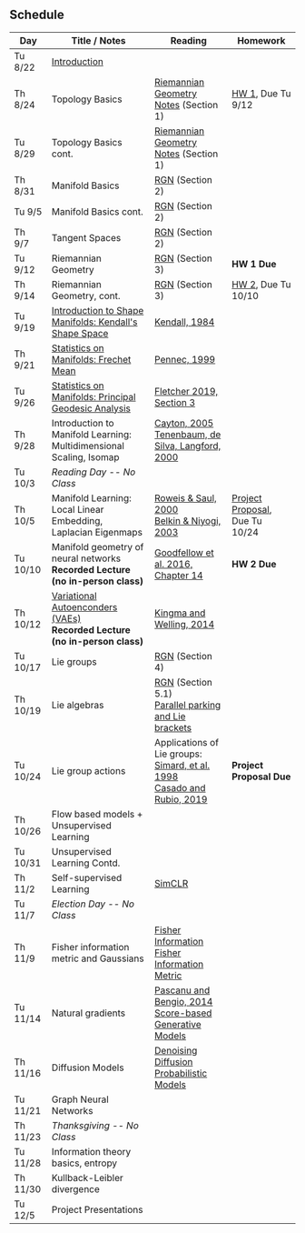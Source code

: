 ## Schedule

| Day      | Title / Notes                                                      | Reading       | Homework                              |
|----------|--------------------------------------------------------------------|---------------|---------------------------------------|
| Tu 8/22  | [Introduction](lectures/L01-IntroductionV1.pdf) | | |
| Th 8/24  | Topology Basics | [Riemannian Geometry Notes](notes/RiemannianGeometryNotes.pdf) (Section 1) | [HW 1](homeworks/hw1.pdf), Due Tu 9/12 |
| Tu 8/29  | Topology Basics cont. | [Riemannian Geometry Notes](notes/RiemannianGeometryNotes.pdf) (Section 1) | |
| Th 8/31  | Manifold Basics | [RGN](notes/RiemannianGeometryNotes.pdf) (Section 2) | |
| Tu 9/5   | Manifold Basics cont. | [RGN](notes/RiemannianGeometryNotes.pdf) (Section 2) | |
| Th 9/7   | Tangent Spaces | [RGN](notes/RiemannianGeometryNotes.pdf) (Section 2) | |
| Tu 9/12  | Riemannian Geometry | [RGN](notes/RiemannianGeometryNotes.pdf) (Section 3) | **HW 1 Due** |
| Th 9/14  | Riemannian Geometry, cont. | [RGN](notes/RiemannianGeometryNotes.pdf) (Section 3) | [HW 2](homeworks/hw2.pdf), Due Tu 10/10 |
| Tu 9/19  | [Introduction to Shape Manifolds: Kendall's Shape Space](lectures/ShapeManifolds.pdf) | [Kendall, 1984](http://image.diku.dk/imagecanon/material/kendall-shapes.pdf) | |
| Th 9/21  | [Statistics on Manifolds: Frechet Mean](lectures/FrechetMean.pdf) | [Pennec, 1999](http://www-sop.inria.fr/asclepios/Publications/Xavier.Pennec/Pennec.NSIP99.pdf) | |
| Tu 9/26  | [Statistics on Manifolds: Principal Geodesic Analysis](lectures/PGA.pdf) | [Fletcher 2019, Section 3](https://canvas.its.virginia.edu/files/3569138/) | |
| Th 9/28  | Introduction to Manifold Learning:<br>Multidimensional Scaling, Isomap | [Cayton, 2005](http://www.lcayton.com/resexam.pdf)<br>[Tenenbaum, de Silva, Langford, 2000](https://wearables.cc.gatech.edu/paper_of_week/isomap.pdf) | |
| Tu 10/3  | *Reading Day -- No Class* | | |
| Th 10/5  | Manifold Learning:<br>Local Linear Embedding, Laplacian Eigenmaps| [Roweis & Saul, 2000](http://www.sciencemag.org/cgi/reprint/290/5500/2323.pdf)<br>[Belkin & Niyogi, 2003](https://www2.imm.dtu.dk/projects/manifold/Papers/Laplacian.pdf) | [Project Proposal](project/proposal.pdf), Due Tu 10/24 |
| Tu 10/10 | Manifold geometry of neural networks<br>**Recorded Lecture (no in-person class)** | [Goodfellow et al. 2016, Chapter 14](https://www.deeplearningbook.org/) | **HW 2 Due** |
| Th 10/12 | [Variational Autoenconders (VAEs)](lectures/VAE.pdf)<br>**Recorded Lecture (no in-person class)** | [Kingma and Welling, 2014](https://arxiv.org/abs/1312.6114) | |
| Tu 10/17 | Lie groups | [RGN](notes/RiemannianGeometryNotes.pdf) (Section 4) | |
| Th 10/19 | Lie algebras | [RGN](notes/RiemannianGeometryNotes.pdf) (Section 5.1)<br>[Parallel parking and Lie brackets](https://people.math.wisc.edu/~robbin/parking_a_car.pdf) | |
| Tu 10/24 | Lie group actions | Applications of Lie groups:<br>[Simard, et al. 1998](http://yann.lecun.com/exdb/publis/pdf/simard-00.pdf)<br>[Casado and Rubio, 2019](https://arxiv.org/abs/1901.08428) | **Project Proposal Due** |
| Th 10/26 | Flow based models + Unsupervised Learning | | |
| Tu 10/31 | Unsupervised Learning Contd. | | |
| Th 11/2  | Self-supervised Learning | [SimCLR](https://simclr.github.io/) | |
| Tu 11/7  | *Election Day -- No Class* | | |
| Th 11/9  | Fisher information metric and Gaussians | [Fisher Information](https://en.wikipedia.org/wiki/Fisher_information)<br>[Fisher Information Metric](https://en.wikipedia.org/wiki/Fisher_information_metric) | |
| Tu 11/14 | Natural gradients | [Pascanu and Bengio, 2014](https://arxiv.org/abs/1301.3584)<br>[Score-based Generative Models](https://yang-song.net/blog/2021/score/) | |
| Th 11/16 | Diffusion Models | [Denoising Diffusion Probabilistic Models](https://arxiv.org/abs/2006.11239) | |
| Tu 11/21 | Graph Neural Networks | | |
| Th 11/23 | *Thanksgiving -- No Class* | | |
| Tu 11/28 | Information theory basics, entropy | | |
| Th 11/30 | Kullback-Leibler divergence | | |
| Tu 12/5  | Project Presentations | | |

